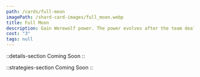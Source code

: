 ```yaml
---
path: /cards/full-moon
imagePath: /shard-card-images/full_moon.webp
title: Full Moon
description: Gain Werewolf power. The power evolves after the team deals enough damage.
cost: "3"
tags: null
---
```


::details-section
Coming Soon
::

::strategies-section
Coming Soon
::
